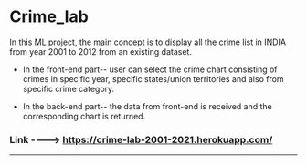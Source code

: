 # Crime_lab

In this ML project, the main concept is to display all the crime list in INDIA from year 2001 to 2012 from an existing dataset.

* In the front-end part-- user can select the crime chart consisting of crimes in specific year, specific states/union territories and also from specific crime category.

* In the back-end part-- the data from front-end is received and the corresponding chart is returned.

### Link ----> https://crime-lab-2001-2021.herokuapp.com/

**************************************************
